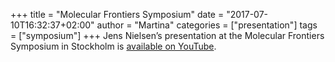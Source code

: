 +++
title = "Molecular Frontiers Symposium"
date = "2017-07-10T16:32:37+02:00"
author = "Martina"
categories = ["presentation"]
tags = ["symposium"]
+++
Jens Nielsen’s presentation at the Molecular Frontiers Symposium in Stockholm is [available on YouTube](https://www.youtube.com/watch?v=bOo4XJEbDwM&feature=youtu.be&list=PLrkvqYtQI86BPTfrzI4p-ljp6tofJJXvF).
